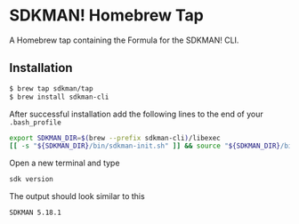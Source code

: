 # SDKMAN! Homebrew Tap

A Homebrew tap containing the Formula for the SDKMAN! CLI.

## Installation

```sh
$ brew tap sdkman/tap
$ brew install sdkman-cli
```

After successful installation add the following lines to the end of your `.bash_profile`

```sh
export SDKMAN_DIR=$(brew --prefix sdkman-cli)/libexec
[[ -s "${SDKMAN_DIR}/bin/sdkman-init.sh" ]] && source "${SDKMAN_DIR}/bin/sdkman-init.sh"
```

Open a new terminal and type

```sh
sdk version
```

The output should look similar to this

```sh
SDKMAN 5.18.1
```
